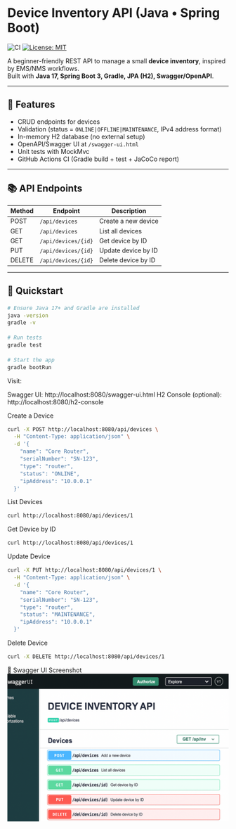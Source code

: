 # Device Inventory API (Java • Spring Boot)

![CI](https://github.com/pratikpande87/device-inventory-api/actions/workflows/ci.yml/badge.svg)
[![License: MIT](https://img.shields.io/badge/License-MIT-green.svg)](LICENSE)

A beginner-friendly REST API to manage a small **device inventory**, inspired by EMS/NMS workflows.  
Built with **Java 17, Spring Boot 3, Gradle, JPA (H2), Swagger/OpenAPI**.

---

## 🚀 Features
- CRUD endpoints for devices
- Validation (status = `ONLINE|OFFLINE|MAINTENANCE`, IPv4 address format)
- In-memory H2 database (no external setup)
- OpenAPI/Swagger UI at `/swagger-ui.html`
- Unit tests with MockMvc
- GitHub Actions CI (Gradle build + test + JaCoCo report)

---

## 📚 API Endpoints

| Method | Endpoint          | Description              |
|--------|------------------|--------------------------|
| POST   | `/api/devices`   | Create a new device      |
| GET    | `/api/devices`   | List all devices         |
| GET    | `/api/devices/{id}` | Get device by ID      |
| PUT    | `/api/devices/{id}` | Update device by ID   |
| DELETE | `/api/devices/{id}` | Delete device by ID   |

---


## 🔧 Quickstart

```bash
# Ensure Java 17+ and Gradle are installed
java -version
gradle -v

# Run tests
gradle test

# Start the app
gradle bootRun
```

Visit:

Swagger UI: http://localhost:8080/swagger-ui.html
H2 Console (optional): http://localhost:8080/h2-console


Create a Device
```bash
curl -X POST http://localhost:8080/api/devices \
  -H "Content-Type: application/json" \
  -d '{
    "name": "Core Router",
    "serialNumber": "SN-123",
    "type": "router",
    "status": "ONLINE",
    "ipAddress": "10.0.0.1"
  }'
```

List Devices
```bash
curl http://localhost:8080/api/devices/1
```

Get Device by ID
```bash
curl http://localhost:8080/api/devices/1
```

Update Device
```bash
curl -X PUT http://localhost:8080/api/devices/1 \
  -H "Content-Type: application/json" \
  -d '{
    "name": "Core Router",
    "serialNumber": "SN-123",
    "type": "router",
    "status": "MAINTENANCE",
    "ipAddress": "10.0.0.1"
  }'
```

Delete Device
```bash
curl -X DELETE http://localhost:8080/api/devices/1
```

📸 Swagger UI Screenshot
![Swagger UI](docs/swagger-ui.png)